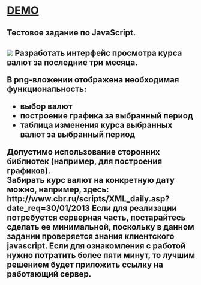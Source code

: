 <h1><a href="http://yota.soshace.com/">DEMO</a></h1>
<h2>Тестовое задание по JavaScript.<h2>
<p>
<img src="http://yota.soshace.com/img/currency_rate.png"/>
Разработать интерфейс просмотра курса валют за последние три месяца.</p>
<p>В png-вложении отображена необходимая функциональность:</p>
<ul>
<li>
выбор валют
</li><li>
построение графика за выбранный период
</li><li>
таблица изменения курса выбранных валют за выбранный период
</li></ul>
<p>
Допустимо использование сторонних библиотек (например, для построения графиков).<br/>
Забирать курс валют на конкретную дату можно, например, здесь:  http://www.cbr.ru/scripts/XML_daily.asp?date_req=30/01/2013
Если для реализации потребуется  серверная часть, постарайтесь сделать ее минимальной, поскольку в данном задании проверяется знания клиентского javascript.
Если для ознакомления с работой нужно потратить более пяти минут, то лучшим решением будет приложить ссылку на работающий сервер.
</p>